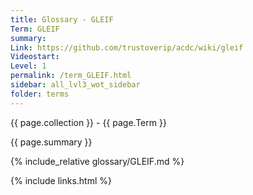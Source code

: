 ```yaml
---
title: Glossary - GLEIF
Term: GLEIF
summary: 
Link: https://github.com/trustoverip/acdc/wiki/gleif
Videostart: 
Level: 1
permalink: /term_GLEIF.html
sidebar: all_lvl3_wot_sidebar
folder: terms
---
```


{{ page.collection }} - {{ page.Term }}

   {{ page.summary }}

{% include_relative glossary/GLEIF.md %}

 {% include links.html %} 
